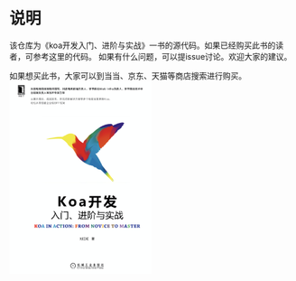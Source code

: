 # 说明

该仓库为《koa开发入门、进阶与实战》一书的源代码。如果已经购买此书的读者，可参考这里的代码。
如果有什么问题，可以提issue讨论。欢迎大家的建议。

如果想买此书，大家可以到当当、京东、天猫等商店搜索进行购买。
<img src="/img/koa.png" width="50%">


